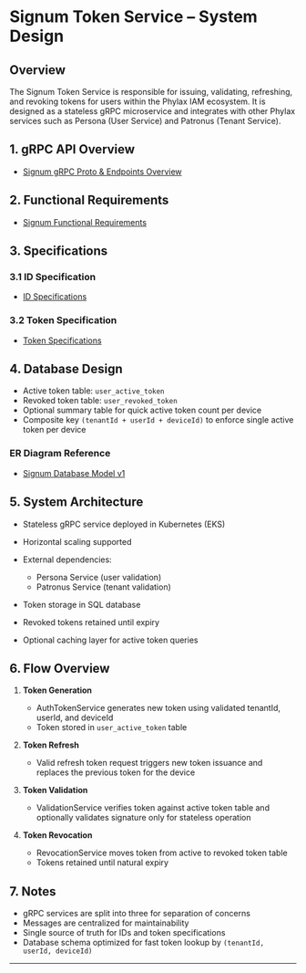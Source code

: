 # Signum Token Service – System Design

## Overview

The Signum Token Service is responsible for issuing, validating, refreshing, and revoking tokens for users within the Phylax IAM ecosystem. It is designed as a stateless gRPC microservice and integrates with other Phylax services such as Persona (User Service) and Patronus (Tenant Service).

## 1. gRPC API Overview

- [Signum gRPC Proto & Endpoints Overview](./grpc-api-overview.md)


## 2. Functional Requirements

- [Signum Functional Requirements](./functional-requirements.md)

## 3. Specifications

### 3.1 ID Specification

- [ID Specifications](./specs/id-spec.yaml)

### 3.2 Token Specification

- [Token Specifications](./specs/token-spec.yaml)

## 4. Database Design

* Active token table: `user_active_token`
* Revoked token table: `user_revoked_token`
* Optional summary table for quick active token count per device
* Composite key `(tenantId + userId + deviceId)` to enforce single active token per device

### ER Diagram Reference

- [Signum Database Model v1](./diagrams/er/img/signum-database-model.v1.png)

## 5. System Architecture

* Stateless gRPC service deployed in Kubernetes (EKS)
* Horizontal scaling supported
* External dependencies:

  * Persona Service (user validation)
  * Patronus Service (tenant validation)
* Token storage in SQL database
* Revoked tokens retained until expiry
* Optional caching layer for active token queries

## 6. Flow Overview

1. **Token Generation**

   * AuthTokenService generates new token using validated tenantId, userId, and deviceId
   * Token stored in `user_active_token` table

2. **Token Refresh**

   * Valid refresh token request triggers new token issuance and replaces the previous token for the device

3. **Token Validation**

   * ValidationService verifies token against active token table and optionally validates signature only for stateless operation

4. **Token Revocation**

   * RevocationService moves token from active to revoked token table
   * Tokens retained until natural expiry

## 7. Notes

* gRPC services are split into three for separation of concerns
* Messages are centralized for maintainability
* Single source of truth for IDs and token specifications
* Database schema optimized for fast token lookup by `(tenantId, userId, deviceId)`

---
